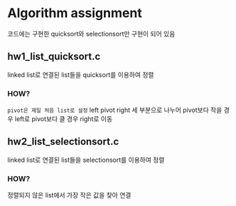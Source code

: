 # Algorithm assignment
코드에는 구현한 quicksort와 selectionsort만 구현이 되어 있음
## hw1_list_quicksort.c
linked list로 연결된 list들을 quicksort를 이용하여 정렬
### HOW?
<code>pivot은 제일 처음 list로 설정</code>
left pivot right 세 부분으로 나누어 pivot보다 작을 경우 left로 pivot보다 클 경우 right로 이동
## hw2_list_selectionsort.c
linked list로 연결된 list들을 selectionsort를 이용하여 정렬
### HOW?
정렬되지 않은 list에서 가장 작은 값을 찾아 연결
